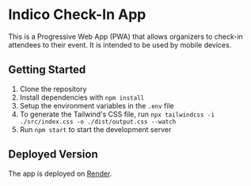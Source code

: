 # Indico Check-In App
This is a Progressive Web App (PWA) that allows organizers to check-in attendees to their event. It is intended to be used by mobile devices.

## Getting Started
1. Clone the repository
2. Install dependencies with `npm install`
3. Setup the environment variables in the `.env` file
4. To generate the Tailwind's CSS file, run `npx tailwindcss -i ./src/index.css -o ./dist/output.css --watch`
5. Run `npm start` to start the development server

## Deployed Version
The app is deployed on [Render](https://indico-check-in-app.onrender.com).